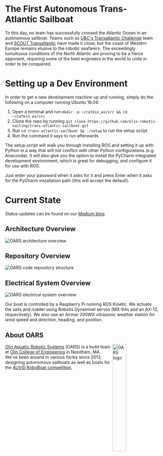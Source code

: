 # The First Autonomous Trans-Atlantic Sailboat

To this day, no team has successfully crossed the Atlantic Ocean in an autonomous sailboat. Teams such as
[UBC's Transatlantic Challenge](http://ubctransat.com/) team and [SCOUT Transatlantic](http://gotransat.com/) have made
it close, but the coast of Western Europe remains elusive to the robotic seafarers. The exceedingly tumultuous
conditions of the North Atlantic are proving to be a fierce opponent, requiring some of the best engineers in the world
to unite in order to be conquered.

# Setting up a Dev Environment

In order to get a new development machine up and running, simply do the following
on a computer running Ubuntu 16.04:

  1) Open a terminal and run `mkdir -p ~/catkin_ws/src && cd ~/catkin_ws/src`
  2) Clone the repo by running `git clone https://github.com/olin-robotic-sailing/trans-atlantic-sailboat.git`
  3) Run `cd trans-atlantic-sailboat && ./setup` to run the setup script
  4) Run the command it says to run afterwards

The setup script will walk you through installing ROS and setting it up with Python
in a way that will not conflict with other Python configurations (e.g. Anaconda).
It will also give you the option to install the PyCharm integrated development
environment, which is great for debugging, and configure it for use with ROS.

Just enter your password when it asks for it and press Enter when it asks for the
PyCharm installation path (this will accept the default).

# Current State

Status updates can be found on our [Medium blog](http://medium.com/oars).

## Architecture Overview

![OARS architecture overview](https://imgur.com/zAlyEsM.png)

## Repository Overview

![OARS code repository structure](https://imgur.com/52Hw9D2.png)

## Electrical System Overview

![OARS electrical system overview](https://imgur.com/eauzcEs.png)

Our boat is controlled by a Raspberry Pi running ROS Kinetic. We actuate the sails and rudder using Robotis Dynamixel
servos (MX-64s and an AX-12, respectively). We also use an Airmar 200WX ultrasonic weather station for wind speed and
direction, heading, and position.

## About OARS
<img src="https://imgur.com/Y1towMB.png" alt="OARS logo" width="30%" align="right">

[Olin Aquatic Robotic Systems](https://www.olinaquabots.com/) (OARS) is a build team at [Olin College of Engineering](http://www.olin.edu/)
in Needham, MA. We've been around in various forms since 2013, designing autonomous sailboats as well as boats for the
[AUVSI RoboBoat competition](http://www.robonation.org/competition/roboboat).
